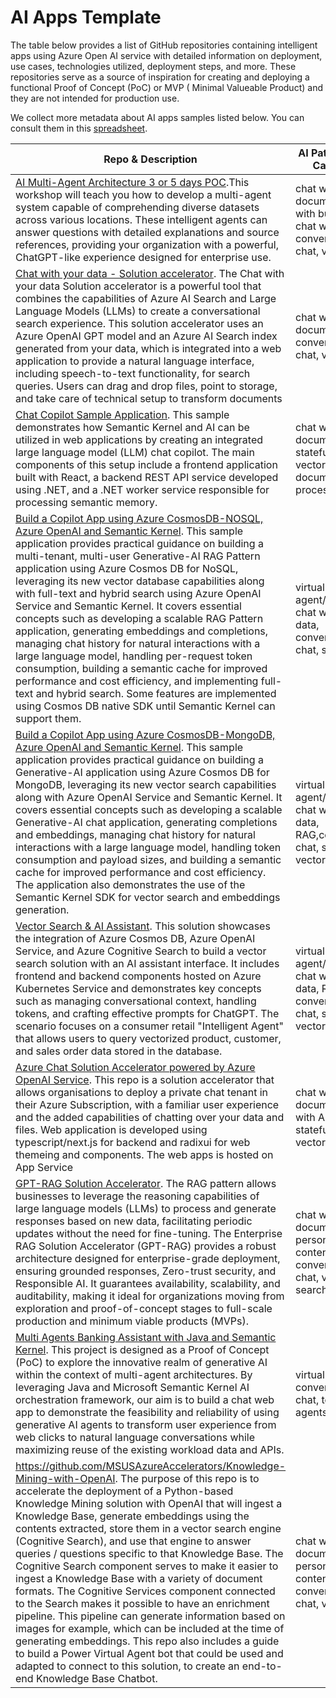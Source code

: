 # AI Apps Template

The table below provides a list of GitHub repositories containing intelligent apps using Azure Open AI service with detailed information on deployment, use cases, technologies utilized, deployment steps, and more.
These repositories serve as a source of inspiration for creating and deploying a functional Proof of Concept (PoC) or MVP ( Minimal Valueable Product) and they are not intended for production use.

We collect more metadata about AI apps samples listed below. You can consult them in this [spreadsheet](openai-apps-catalogue.xlsx).

| Repo & Description | AI Patterns & LLM Capabilities | Frameworks and Azure Services |
|---------------------|--------------------------------|--------------------------------|
| [AI Multi-Agent Architecture 3 or 5 days POC](https://github.com/MSUSAzureAccelerators/Azure-Cognitive-Search-Azure-OpenAI-Accelerator).This workshop will teach you how to develop a multi-agent system capable of comprehending diverse datasets across various locations. These intelligent agents can answer questions with detailed explanations and source references, providing your organization with a powerful, ChatGPT-like experience designed for enterprise use. | chat with company documents, chat with business data, chat with API, RAG, conversational chat, vector search | Python, Langchain, AppService, AzureSql, CosmosDB, Azure AI Search, Document Intelligence |
| [Chat with your data - Solution accelerator](https://github.com/Azure-Samples/chat-with-your-data-solution-accelerator). The Chat with your data Solution accelerator is a powerful tool that combines the capabilities of Azure AI Search and Large Language Models (LLMs) to create a conversational search experience. This solution accelerator uses an Azure OpenAI GPT model and an Azure AI Search index generated from your data, which is integrated into a web application to provide a natural language interface, including speech-to-text functionality, for search queries. Users can drag and drop files, point to storage, and take care of technical setup to transform documents | chat with company documents, RAG, conversational chat, vector search | Python, Langchain, AppService, Functions, Azure AI Search, Azure AI Speech, Document Intelligence |
| [Chat Copilot Sample Application](https://github.com/microsoft/chat-copilot). This sample demonstrates how Semantic Kernel and AI can be utilized in web applications by creating an integrated large language model (LLM) chat copilot. The main components of this setup include a frontend application built with React, a backend REST API service developed using .NET, and a .NET worker service responsible for processing semantic memory. | chat with company documents, RAG, statefull chat, vector search, document processing pipeline | C#, Semantic Kernel, Kernel Memory, AppService, CosmosDB, Azure AI Search,Document Intelligence, Speech Service |
| [Build a Copilot App using Azure CosmosDB-NOSQL, Azure OpenAI and Semantic Kernel](https://github.com/AzureCosmosDB/cosmosdb-nosql-copilot). This sample application provides practical guidance on building a multi-tenant, multi-user Generative-AI RAG Pattern application using Azure Cosmos DB for NoSQL, leveraging its new vector database capabilities along with full-text and hybrid search using Azure OpenAI Service and Semantic Kernel. It covers essential concepts such as developing a scalable RAG Pattern application, generating embeddings and completions, managing chat history for natural interactions with a large language model, handling per-request token consumption, building a semantic cache for improved performance and cost efficiency, and implementing full-text and hybrid search. Some features are implemented using Cosmos DB native SDK until Semantic Kernel can support them. | virtual agent/assistant, chat with  business data, conversational chat, statefull chat | C#, Semantic Kernel, AppService, CosmosDB |
| [Build a Copilot App using Azure CosmosDB-MongoDB, Azure OpenAI and Semantic Kernel](https://github.com/AzureCosmosDB/cosmosdb-mongo-copilot). This sample application provides practical guidance on building a Generative-AI application using Azure Cosmos DB for MongoDB, leveraging its new vector search capabilities along with Azure OpenAI Service and Semantic Kernel. It covers essential concepts such as developing a scalable Generative-AI chat application, generating completions and embeddings, managing chat history for natural interactions with a large language model, handling token consumption and payload sizes, and building a semantic cache for improved performance and cost efficiency. The application also demonstrates the use of the Semantic Kernel SDK for vector search and embeddings generation. | virtual agent/assistant, chat with business data, RAG,conversational chat, statefull chat, vector search | C#, Semantic Kernel, AppService, CosmosDB-MongoVCore |
| [Vector Search & AI Assistant](https://github.com/Azure/Vector-Search-AI-Assistant/tree/cognitive-search-vector). This solution showcases the integration of Azure Cosmos DB, Azure OpenAI Service, and Azure Cognitive Search to build a vector search solution with an AI assistant interface. It includes frontend and backend components hosted on Azure Kubernetes Service and demonstrates key concepts such as managing conversational context, handling tokens, and crafting effective prompts for ChatGPT. The scenario focuses on a consumer retail "Intelligent Agent" that allows users to query vectorized product, customer, and sales order data stored in the database. | virtual agent/assistant, chat with  business data, RAG, conversational chat, statefull chat, vector search | C#,Semantic Kernel, AKS, ACA, CosmosDB, Azure AI Search |
| [Azure Chat Solution Accelerator powered by Azure OpenAI Service](https://github.com/microsoft/azurechatgpt). This repo is a solution accelerator that allows organisations to deploy a private chat tenant in their Azure Subscription, with a familiar user experience and the added capabilities of chatting over your data and files. Web application is developed using typescript/next.js for backend and radixui for web themeing and components. The web apps is hosted on App Service | chat with company documents, chat with API, RAG, statefull chat, vector search | Nodejs, Typescript, Langchain,AppService, CosmosDB, Azure AI Search, Document Intelligence |
| [GPT-RAG Solution Accelerator](https://github.com/Azure/gpt-rag). The RAG pattern allows businesses to leverage the reasoning capabilities of large language models (LLMs) to process and generate responses based on new data, facilitating periodic updates without the need for fine-tuning. The Enterprise RAG Solution Accelerator (GPT-RAG) provides a robust architecture designed for enterprise-grade deployment, ensuring grounded responses, Zero-trust security, and Responsible AI. It guarantees availability, scalability, and auditability, making it ideal for organizations moving from exploration and proof-of-concept stages to full-scale production and minimum viable products (MVPs). | chat with company documents, RAG, personalized content generation, conversational chat, vector search, agents | Python, nodejs, Semantic Kernel, Autogen, App Service, CosmosDB, Azure AI Search, FrontDoor |
| [Multi Agents Banking Assistant with Java and Semantic Kernel](https://github.com/Azure-Samples/agent-openai-java-banking-assistant). This project is designed as a Proof of Concept (PoC) to explore the innovative realm of generative AI within the context of multi-agent architectures. By leveraging Java and Microsoft Semantic Kernel AI orchestration framework, our aim is to build a chat web app to demonstrate the feasibility and reliability of using generative AI agents to transform user experience from web clicks to natural language conversations while maximizing reuse of the existing workload data and APIs. | virtual assistant, conversational chat, tools calling, agents | Java, Semantic Kernel, ACA, Document Intelligence |
| https://github.com/MSUSAzureAccelerators/Knowledge-Mining-with-OpenAI. The purpose of this repo is to accelerate the deployment of a Python-based Knowledge Mining solution with OpenAI that will ingest a Knowledge Base, generate embeddings using the contents extracted, store them in a vector search engine (Cognitive Search), and use that engine to answer queries / questions specific to that Knowledge Base. The Cognitive Search component serves to make it easier to ingest a Knowledge Base with a variety of document formats. The Cognitive Services component connected to the Search makes it possible to have an enrichment pipeline. This pipeline can generate information based on images for example, which can be included at the time of generating embeddings. This repo also includes a guide to build a Power Virtual Agent bot that could be used and adapted to connect to this solution, to create an end-to-end Knowledge Base Chatbot. | chat with company documents, RAG, personalized content generation, conversational chat, vector search | Python, Langchain, AppService, CosmosDB, Azure Redis Cache, Azure AI Search, Document Intelligence, ServiceBus, EventGrid |
